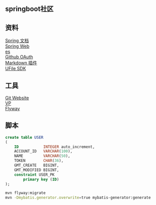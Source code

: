 ## springboot社区  

## 资料  
[Spring 文档](https://spring.io/guides)  
[Spring Web](https://spring.io/guides/gs/serving-web-content/)  
[es](https://elasticsearch.cn/explore)  
[Github OAuth](https://developer.github.com/apps/building-oauth-apps/creating-an-oauth-app/)  
[Markdown 插件](https://pandao.github.io/editor.md/)  
[UFile SDK](https://github.com/ucloud/ufile-sdk-java)  


## 工具  
[Git Website](https://git-scm.com/download)  
[VP](https://www.visual-paradigm.com)  
[Flyway](https://flywaydb.org/getstarted/firststeps/maven)

## 脚本  
```sql
create table USER
(
    ID           INTEGER auto_increment,
    ACCOUNT_ID   VARCHAR(100),
    NAME         VARCHAR(50),
    TOKEN        CHAR(36),
    GMT_CREATE   BIGINT,
    GMT_MODIFIED BIGINT,
    constraint USER_PK
        primary key (ID)
);
```  
```bash
mvn flyway:migrate  
mvn -Dmybatis.generator.overwrite=true mybatis-generator:generate
```

